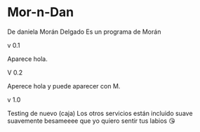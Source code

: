 # Mor-n-Dan
De daniela Morán Delgado
Es un programa de Morán

v 0.1

Aparece hola.

 V 0.2

Aperece hola y puede aparecer con M.

v 1.0

Testing de nuevo (caja)
Los otros servicios están incluido
suave suavemente
besameeee
que yo quiero sentir tus labios :kissing_heart:
